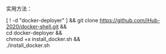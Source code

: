 实用方法：


[ ! -d "docker-deployer" ] && git clone https://github.com/iHub-2020/docker-shell.git && \
cd docker-deployer && \
chmod +x install_docker.sh && \
./install_docker.sh
